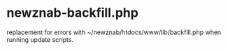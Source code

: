 # newznab-backfill.php
replacement for errors with ~/newznab/htdocs/www/lib/backfill.php when running update scripts.
